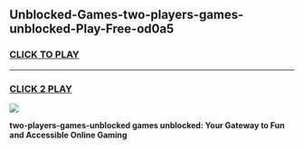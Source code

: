 
## Unblocked-Games-two-players-games-unblocked-Play-Free-od0a5
<h3>
<a href="https://premium76.site?title=two-players-games-unblocked&ref=22A">CLICK TO PLAY</a></h3>
<hr>

<h3>
<a href="https://premium76.site?title=two-players-games-unblocked&ref=22A">CLICK 2 PLAY</a>
  
</h3>

<a href="https://premium76.site?title=two-players-games-unblocked&ref=22A"><img src="https://clearcache.store/games.png"></a>


**two-players-games-unblocked games unblocked: Your Gateway to Fun and Accessible Online Gaming**
